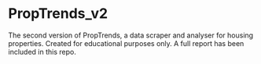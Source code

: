 # PropTrends_v2
The second version of PropTrends, a data scraper and analyser for housing properties.
Created for educational purposes only. A full report has been included in this repo.
